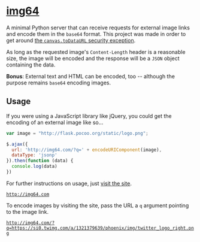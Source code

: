 [img64](http://img64.com)
=========================

A minimal Python server that can receive requests for external image
links and encode them in the `base64` format. This project was made in
order to get around [the `canvas.toDataURL` security
exception](http://stackoverflow.com/questions/2390232/why-does-canvas-todataurl-throw-a-security-exception).

As long as the requested image's `Content-Length` header is a reasonable
size, the image will be encoded and the response will be a `JSON` object
containing the data.

**Bonus**: External text and HTML can be encoded, too -- although the
purpose remains `base64` encoding images.


Usage
-----

If you were using a JavaScript library like jQuery, you could get the
encoding of an external image like so...

```javascript
var image = "http://flask.pocoo.org/static/logo.png";

$.ajax({
  url: 'http://img64.com/?q=' + encodeURIComponent(image),
  dataType: 'jsonp'
}).then(function (data) {
  console.log(data)
})
```

For further instructions on usage, just [visit the site](http://img64.com).

[`http://img64.com`](http://img64.com)

To encode images by visiting the site, pass the URL a `q` argument pointing to the image
link.

[`http://img64.com/?q=https://si0.twimg.com/a/1321379639/phoenix/img/twitter_logo_right.png`](http://img64.com/?q=https://si0.twimg.com/a/1321379639/phoenix/img/twitter_logo_right.png)
